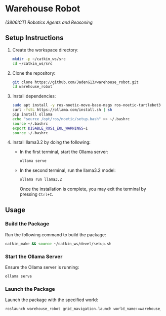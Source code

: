 # Warehouse Robot

*(3806ICT) Robotics Agents and Reasoning*

## Setup Instructions

1. Create the workspace directory:
   ```bash
   mkdir -p ~/catkin_ws/src
   cd ~/catkin_ws/src
   ```

2. Clone the repository:
   ```bash
   git clone https://github.com/JadenG13/warehouse_robot.git
   cd warehouse_robot
   ```

3. Install dependencies:
   ```bash
   sudo apt install -y ros-noetic-move-base-msgs ros-noetic-turtlebot3* ros-noetic-gazebo-ros* mono-complete libmono-system-windows-forms4.0-cil python3-pip
   curl -fsSL https://ollama.com/install.sh | sh
   pip install ollama
   echo "source /opt/ros/noetic/setup.bash" >> ~/.bashrc
   source ~/.bashrc
   export DISABLE_ROS1_EOL_WARNINGS=1
   source ~/.bashrc
   ```

4. Install llama3.2 by doing the following:
   - In the first terminal, start the Ollama server:
     ```bash
     ollama serve
     ```
   - In the second terminal, run the llama3.2 model:
     ```bash
     ollama run llama3.2
     ```
     Once the installation is complete, you may exit the terminal by pressing `Ctrl+C`.

## Usage

### Build the Package

Run the following command to build the package:
```bash
catkin_make && source ~/catkin_ws/devel/setup.sh
```

### Start the Ollama Server

Ensure the Ollama server is running:
```bash
ollama serve
```

### Launch the Package

Launch the package with the specified world:
```bash
roslaunch warehouse_robot grid_navigation.launch world_name:=warehouse_1
```
